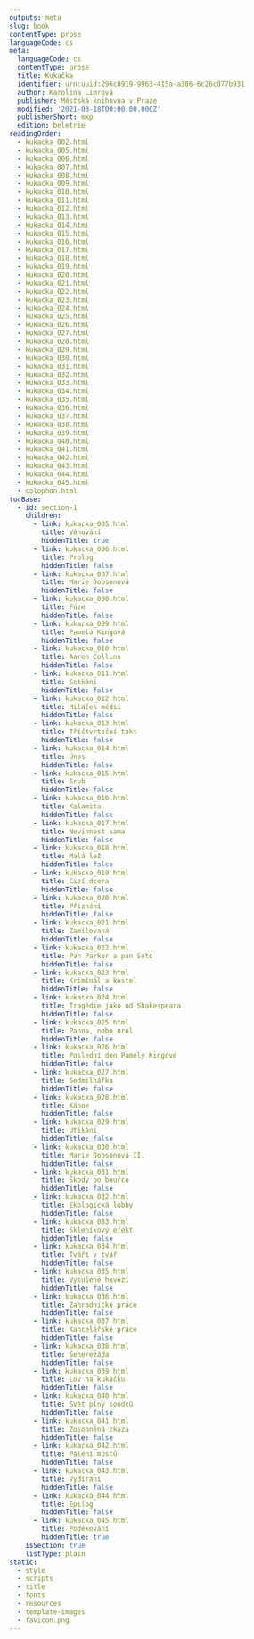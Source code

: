 ```yaml
---
outputs: meta
slug: book
contentType: prose
languageCode: cs
meta:
  languageCode: cs
  contentType: prose
  title: Kukačka
  identifier: urn:uuid:296c0919-9963-415a-a386-6c26c077b931
  author: Karolina Limrová
  publisher: Městská knihovna v Praze
  modified: '2021-03-18T00:00:00.000Z'
  publisherShort: mkp
  edition: beletrie
readingOrder:
  - kukacka_002.html
  - kukacka_005.html
  - kukacka_006.html
  - kukacka_007.html
  - kukacka_008.html
  - kukacka_009.html
  - kukacka_010.html
  - kukacka_011.html
  - kukacka_012.html
  - kukacka_013.html
  - kukacka_014.html
  - kukacka_015.html
  - kukacka_016.html
  - kukacka_017.html
  - kukacka_018.html
  - kukacka_019.html
  - kukacka_020.html
  - kukacka_021.html
  - kukacka_022.html
  - kukacka_023.html
  - kukacka_024.html
  - kukacka_025.html
  - kukacka_026.html
  - kukacka_027.html
  - kukacka_028.html
  - kukacka_029.html
  - kukacka_030.html
  - kukacka_031.html
  - kukacka_032.html
  - kukacka_033.html
  - kukacka_034.html
  - kukacka_035.html
  - kukacka_036.html
  - kukacka_037.html
  - kukacka_038.html
  - kukacka_039.html
  - kukacka_040.html
  - kukacka_041.html
  - kukacka_042.html
  - kukacka_043.html
  - kukacka_044.html
  - kukacka_045.html
  - colophon.html
tocBase:
  - id: section-1
    children:
      - link: kukacka_005.html
        title: Věnování
        hiddenTitle: true
      - link: kukacka_006.html
        title: Prolog
        hiddenTitle: false
      - link: kukacka_007.html
        title: Marie Dobsonová
        hiddenTitle: false
      - link: kukacka_008.html
        title: Fúze
        hiddenTitle: false
      - link: kukacka_009.html
        title: Pamela Kingová
        hiddenTitle: false
      - link: kukacka_010.html
        title: Aaron Collins
        hiddenTitle: false
      - link: kukacka_011.html
        title: Setkání
        hiddenTitle: false
      - link: kukacka_012.html
        title: Miláček médií
        hiddenTitle: false
      - link: kukacka_013.html
        title: Tříčtvrteční takt
        hiddenTitle: false
      - link: kukacka_014.html
        title: Únos
        hiddenTitle: false
      - link: kukacka_015.html
        title: Srub
        hiddenTitle: false
      - link: kukacka_016.html
        title: Kalamita
        hiddenTitle: false
      - link: kukacka_017.html
        title: Nevinnost sama
        hiddenTitle: false
      - link: kukacka_018.html
        title: Malá lež
        hiddenTitle: false
      - link: kukacka_019.html
        title: Cizí dcera
        hiddenTitle: false
      - link: kukacka_020.html
        title: Přiznání
        hiddenTitle: false
      - link: kukacka_021.html
        title: Zamilovaná
        hiddenTitle: false
      - link: kukacka_022.html
        title: Pan Parker a pan Soto
        hiddenTitle: false
      - link: kukacka_023.html
        title: Kriminál a kostel
        hiddenTitle: false
      - link: kukacka_024.html
        title: Tragédie jako od Shakespeara
        hiddenTitle: false
      - link: kukacka_025.html
        title: Panna, nebo orel
        hiddenTitle: false
      - link: kukacka_026.html
        title: Poslední den Pamely Kingové
        hiddenTitle: false
      - link: kukacka_027.html
        title: Sedmilhářka
        hiddenTitle: false
      - link: kukacka_028.html
        title: Kánoe
        hiddenTitle: false
      - link: kukacka_029.html
        title: Utíkání
        hiddenTitle: false
      - link: kukacka_030.html
        title: Marie Dobsonová II.
        hiddenTitle: false
      - link: kukacka_031.html
        title: Škody po bouřce
        hiddenTitle: false
      - link: kukacka_032.html
        title: Ekologická lobby
        hiddenTitle: false
      - link: kukacka_033.html
        title: Skleníkový efekt
        hiddenTitle: false
      - link: kukacka_034.html
        title: Tváří v tvář
        hiddenTitle: false
      - link: kukacka_035.html
        title: Vysušené hovězí
        hiddenTitle: false
      - link: kukacka_036.html
        title: Zahradnické práce
        hiddenTitle: false
      - link: kukacka_037.html
        title: Kancelářské práce
        hiddenTitle: false
      - link: kukacka_038.html
        title: Šeherezáda
        hiddenTitle: false
      - link: kukacka_039.html
        title: Lov na kukačku
        hiddenTitle: false
      - link: kukacka_040.html
        title: Svět plný soudců
        hiddenTitle: false
      - link: kukacka_041.html
        title: Zosobněná zkáza
        hiddenTitle: false
      - link: kukacka_042.html
        title: Pálení mostů
        hiddenTitle: false
      - link: kukacka_043.html
        title: Vydírání
        hiddenTitle: false
      - link: kukacka_044.html
        title: Epilog
        hiddenTitle: false
      - link: kukacka_045.html
        title: Poděkování
        hiddenTitle: true
    isSection: true
    listType: plain
static:
  - style
  - scripts
  - title
  - fonts
  - resources
  - template-images
  - favicon.png
---
```

